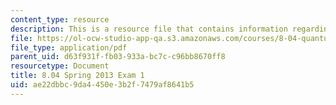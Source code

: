 ```yaml
---
content_type: resource
description: This is a resource file that contains information regarding exam 1.
file: https://ol-ocw-studio-app-qa.s3.amazonaws.com/courses/8-04-quantum-physics-i-spring-2013/ae22dbbc9da4450e3b2f7479af8641b5_MIT8_04S13_exam1.pdf
file_type: application/pdf
parent_uid: d63f931f-fb03-933a-bc7c-c96bb8670ff8
resourcetype: Document
title: 8.04 Spring 2013 Exam 1
uid: ae22dbbc-9da4-450e-3b2f-7479af8641b5
---
```

